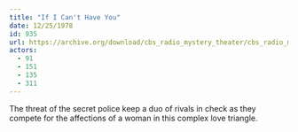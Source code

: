 ```yaml
---
title: "If I Can't Have You"
date: 12/25/1978
id: 935
url: https://archive.org/download/cbs_radio_mystery_theater/cbs_radio_mystery_theater-0901-0950.zip/cbs_radio_mystery_theater-0901-0950%2Fcbsrmt_0935_if_i_cant_have_you.mp3
actors:
  - 91
  - 151
  - 135
  - 311
---
```

The threat of the secret police keep a duo of rivals in check as they compete for the affections of a woman in this complex love triangle.